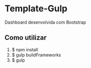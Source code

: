 # Template-Gulp
Dashboard desenvolvida com Bootstrap

## Como utilizar
1. $ npm install
2. $ gulp buildFrameworks
3. $ gulp
